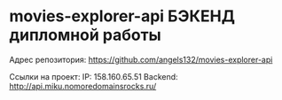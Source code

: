 # movies-explorer-api БЭКЕНД дипломной работы

Адрес репозитория: https://github.com/angels132/movies-explorer-api

Ссылки на проект:
IP: 158.160.65.51
Backend: http://api.miku.nomoredomainsrocks.ru/
